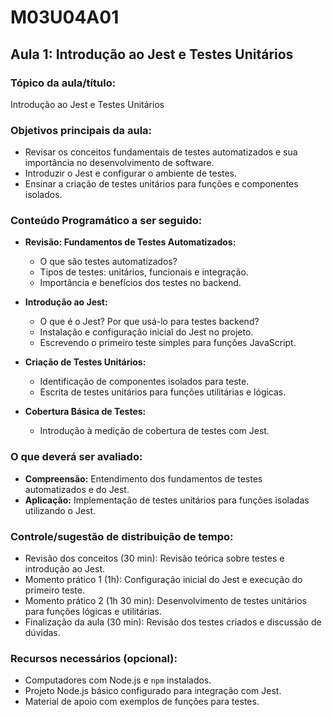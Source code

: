 # **M03U04A01**

## **Aula 1: Introdução ao Jest e Testes Unitários**

### **Tópico da aula/título:**  

Introdução ao Jest e Testes Unitários

### **Objetivos principais da aula:**  

- Revisar os conceitos fundamentais de testes automatizados e sua importância no desenvolvimento de software.  
- Introduzir o Jest e configurar o ambiente de testes.  
- Ensinar a criação de testes unitários para funções e componentes isolados.  

### **Conteúdo Programático a ser seguido:**  

- **Revisão: Fundamentos de Testes Automatizados:**  
  - O que são testes automatizados?  
  - Tipos de testes: unitários, funcionais e integração.  
  - Importância e benefícios dos testes no backend.  

- **Introdução ao Jest:**  
  - O que é o Jest? Por que usá-lo para testes backend?  
  - Instalação e configuração inicial do Jest no projeto.  
  - Escrevendo o primeiro teste simples para funções JavaScript.  

- **Criação de Testes Unitários:**  
  - Identificação de componentes isolados para teste.  
  - Escrita de testes unitários para funções utilitárias e lógicas.  

- **Cobertura Básica de Testes:**  
  - Introdução à medição de cobertura de testes com Jest.  

### **O que deverá ser avaliado:**  

- **Compreensão:** Entendimento dos fundamentos de testes automatizados e do Jest.  
- **Aplicação:** Implementação de testes unitários para funções isoladas utilizando o Jest.  

### **Controle/sugestão de distribuição de tempo:**  

- Revisão dos conceitos (30 min): Revisão teórica sobre testes e introdução ao Jest.  
- Momento prático 1 (1h): Configuração inicial do Jest e execução do primeiro teste.  
- Momento prático 2 (1h 30 min): Desenvolvimento de testes unitários para funções lógicas e utilitárias.  
- Finalização da aula (30 min): Revisão dos testes criados e discussão de dúvidas.  

### **Recursos necessários (opcional):**  

- Computadores com Node.js e `npm` instalados.  
- Projeto Node.js básico configurado para integração com Jest.  
- Material de apoio com exemplos de funções para testes.
